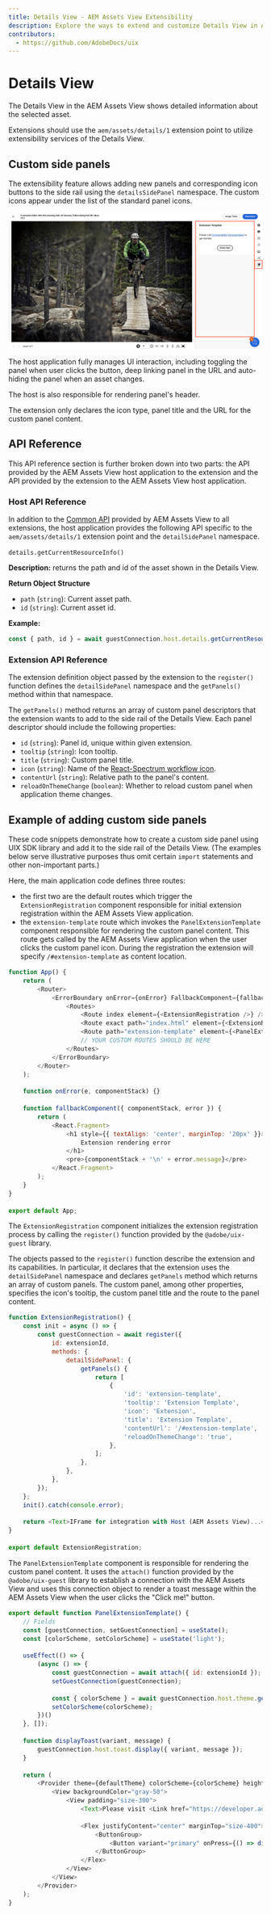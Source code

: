 ```yaml
---
title: Details View - AEM Assets View Extensibility
description: Explore the ways to extend and customize Details View in AEM Assets View
contributors:
  - https://github.com/AdobeDocs/uix
---
```


# Details View

The Details View in the AEM Assets View shows detailed information about the selected asset.

Extensions should use the `aem/assets/details/1` extension point to utilize extensibility services of the Details View.

## Custom side panels

The extensibility feature allows adding new panels and corresponding icon buttons to the side rail 
using the `detailsSidePanel` namespace. The custom icons appear under the 
list of the standard panel icons.

![](side-panel.png)

The host application fully manages UI interaction, including toggling the panel when user clicks the button, 
deep linking panel in the URL and auto-hiding the panel when an asset changes.

The host is also responsible for rendering panel's header.

The extension only declares the icon type, panel title and the URL for the custom panel content.

## API Reference

This API reference section is further broken down into two parts: the API provided by the AEM Assets View host application
to the extension and the API provided by the extension to the AEM Assets View host application.

### Host API Reference

In addition to the [Common API](../commons) provided by AEM Assets View to all extensions, 
the host application provides the following API specific to the `aem/assets/details/1` extension point 
and the `detailSidePanel` namespace.

`details.getCurrentResourceInfo()`

**Description:** returns the path and id of the asset shown in the Details View.

**Return Object Structure**
- `path` (`string`): Current asset path.
- `id` (`string`): Current asset id.

**Example:**
```js
const { path, id } = await guestConnection.host.details.getCurrentResourceInfo();
```

### Extension API Reference

The extension definition object passed by the extension to the `register()` function defines the `detailSidePanel` namespace
and the `getPanels()` method within that namespace.

The `getPanels()` method returns an array of custom panel descriptors that the extension wants to add to the side rail 
of the Details View. Each panel descriptor should include the following properties:
- `id` (`string`): Panel id, unique within given extension.
- `tooltip` (`string`): Icon tooltip.
- `title` (`string`): Custom panel title.
- `icon` (`string`): Name of the [React-Spectrum workflow icon](https://react-spectrum.adobe.com/react-spectrum/workflow-icons.html#available-icons).
- `contentUrl` (`string`): Relative path to the panel's content.
- `reloadOnThemeChange` (`boolean`): Whether to reload custom panel when application theme changes.

## Example of adding custom side panels

These code snippets demonstrate how to create a custom side panel using UIX SDK library and add it to the side rail
of the Details View. (The examples below serve illustrative purposes thus omit certain `import` statements and other
non-important parts.)

Here, the main application code defines three routes:
- the first two are the default routes which trigger the `ExtensionRegistration` component responsible for initial extension registration
within the AEM Assets View application.
- the `extension-template` route which invokes the `PanelExtensionTemplate` component responsible for rendering the 
custom panel content. This route gets called by the AEM Assets View application when the user clicks the custom panel icon.
During the registration the extension will specify `/#extension-template` as content location.

```js
function App() {
    return (
        <Router>
            <ErrorBoundary onError={onError} FallbackComponent={fallbackComponent}>
                <Routes>
                    <Route index element={<ExtensionRegistration />} />
                    <Route exact path="index.html" element={<ExtensionRegistration />} />
                    <Route path="extension-template" element={<PanelExtensionTemplate />} />
                    // YOUR CUSTOM ROUTES SHOULD BE HERE
                </Routes>
            </ErrorBoundary>
        </Router>
    );

    function onError(e, componentStack) {}

    function fallbackComponent({ componentStack, error }) {
        return (
            <React.Fragment>
                <h1 style={{ textAlign: 'center', marginTop: '20px' }}>
                    Extension rendering error
                </h1>
                <pre>{componentStack + '\n' + error.message}</pre>
            </React.Fragment>
        );
    }
}

export default App;
```

The `ExtensionRegistration` component initializes the extension registration process by calling the `register()` function 
provided by the `@adobe/uix-guest` library. 

The objects passed to the `register()` function describe the extension and its capabilities. In particular, it declares that the
extension uses the `detailSidePanel` namespace and declares `getPanels` method which returns an array of custom panels.
The custom panel, among other properties, specifies the icon's tooltip, the custom panel title and the route to the panel content.

```js
function ExtensionRegistration() {
    const init = async () => {
        const guestConnection = await register({
            id: extensionId,
            methods: {
                detailSidePanel: {
                    getPanels() {
                        return [
                            {
                                'id': 'extension-template',
                                'tooltip': 'Extension Template',
                                'icon': 'Extension',
                                'title': 'Extension Template',
                                'contentUrl': '/#extension-template',
                                'reloadOnThemeChange': 'true',
                            },
                        ];
                    },
                },
            },
        });
    };
    init().catch(console.error);

    return <Text>IFrame for integration with Host (AEM Assets View)...</Text>;
}

export default ExtensionRegistration;
```

The `PanelExtensionTemplate` component is responsible for rendering the custom panel content. It uses the `attach()` function
provided by the `@adobe/uix-guest` library to establish a connection with the AEM Assets View and uses this connection object to
render a toast message within the AEM Assets View when the user clicks the "Click me!" button.

```js
export default function PanelExtensionTemplate() {
    // Fields
    const [guestConnection, setGuestConnection] = useState();
    const [colorScheme, setColorScheme] = useState('light');

    useEffect(() => {
        (async () => {
            const guestConnection = await attach({ id: extensionId });
            setGuestConnection(guestConnection);

            const { colorScheme } = await guestConnection.host.theme.getThemeInfo();
            setColorScheme(colorScheme);
        })()
    }, []);

    function displayToast(variant, message) {
        guestConnection.host.toast.display({ variant, message });
    }

    return (
        <Provider theme={defaultTheme} colorScheme={colorScheme} height={'100vh'}>
            <View backgroundColor="gray-50">
                <View padding="size-300">
                    <Text>Please visit <Link href="https://developer.adobe.com/uix/docs/">UI Extensibility documentation</Link> to get started.</Text>

                    <Flex justifyContent="center" marginTop="size-400">
                        <ButtonGroup>
                            <Button variant="primary" onPress={() => displayToast('neutral', 'Message from the Extension')}>Click me!</Button>
                        </ButtonGroup>
                    </Flex>
                </View>
            </View>
        </Provider>
    );
}
```
